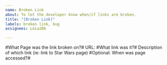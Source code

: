 ```yaml
---
name: Broken Link
about: To let the developer know when/if links are broken.
title: "[Broken Link]"
labels: broken link, bug
assignees: Leia286

---
```


#What Page was the link broken on?#
URL:
#What link was it?#
Description of which link (ie: link to Star Wars page)
#Optional: When was page accessed?#
